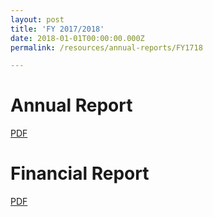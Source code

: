 ```yaml
---
layout: post
title: 'FY 2017/2018'
date: 2018-01-01T00:00:00.000Z
permalink: /resources/annual-reports/FY1718

---
```



# **Annual Report**
[PDF](/resources/annual-reports/files/Sentosa_AR_1718.pdf)


# **Financial Report**
[PDF](/resources/annual-reports/files/Sentosa_AR_1718_Financial_Report.pdf)
